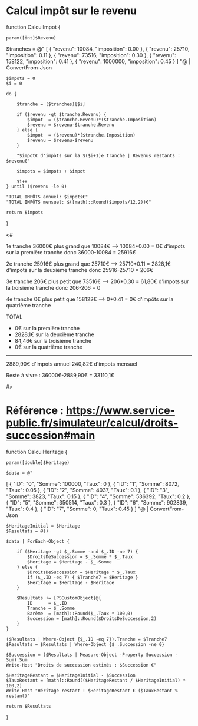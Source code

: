 ﻿
# Calcul impôt sur le revenu

function CalculImpot {

    param([int]$Revenu)

$tranches = @"
[
    {
        "revenu":  10084,
        "imposition": 0.00
    },
    {
        "revenu":  25710,
        "imposition": 0.11
    },
    {
        "revenu":  73516,
        "imposition": 0.30
    },
    {
        "revenu":  158122,
        "imposition": 0.41
    },
    {
        "revenu":  1000000,
        "imposition": 0.45
    }
]
"@ | ConvertFrom-Json
    
    $impots = 0
    $i = 0
    
    do {
    
        $tranche = ($tranches)[$i]
    
        if ($revenu -gt $tranche.Revenu) {
            $impot  = ($tranche.Revenu)*($tranche.Imposition)
            $revenu = $revenu-$tranche.Revenu
        } else {
            $impot  = ($revenu)*($tranche.Imposition)
            $revenu = $revenu-$revenu
        }
    
        "$impot€ d'impôts sur la $($i+1)e tranche | Revenus restants : $revenu€"
    
        $impots = $impots + $impot
        
        $i++
    } until ($revenu -le 0)
    
    "TOTAL IMPÔTS annuel: $impots€"
    "TOTAL IMPÔTS mensuel: $([math]::Round($impots/12,2))€"
    
    return $impots
}

<#

1e tranche
36000€ plus grand que 10084€ --> 10084*0.00 = 0€ d'impots sur la première tranche
    donc 36000-10084 = 25916€

2e tranche
25916€ plus grand que 25710€ --> 25710*0.11 = 2828,1€ d'impots sur la deuxième tranche
    donc 25916-25710 = 206€

3e tranche
206€ plus petit que 73516€ --> 206*0.30 = 61,80€ d'impots sur la troisième tranche
    donc 206-206 = 0

4e tranche
0€ plus petit que 158122€ --> 0*0.41 = 0€ d'impôts sur la quatrième tranche


TOTAL
- 0€ sur la première tranche
- 2828,1€ sur la deuxième tranche
- 84,46€ sur la troisième tranche
- 0€ sur la quatrième tranche
------------------------------
2889,90€ d'impots annuel
240,82€ d'impots mensuel

Reste à vivre : 36000€-2889,90€ = 33110,1€

#>






# Référence : https://www.service-public.fr/simulateur/calcul/droits-succession#main

function CalculHeritage {

    param([double]$Heritage)

    $data = @"
[
    {
        "ID":  "0",
        "Somme":  100000,
        "Taux":  0
    },
    {
        "ID":  "1",
        "Somme":  8072,
        "Taux":  0.05
    },
    {
        "ID":  "2",
        "Somme":  4037,
        "Taux":  0.1
    },
    {
        "ID":  "3",
        "Somme":  3823,
        "Taux":  0.15
    },
    {
        "ID":  "4",
        "Somme":  536392,
        "Taux":  0.2
    },
    {
        "ID":  "5",
        "Somme":  350514,
        "Taux":  0.3
    },
    {
        "ID":  "6",
        "Somme":  902839,
        "Taux":  0.4
    },
    {
        "ID":  "7",
        "Somme":  0,
        "Taux":  0.45
    }
]
"@ | ConvertFrom-Json

    $HeritageInitial = $Heritage
    $Resultats = @()
   
    $data | ForEach-Object {

        if ($Heritage -gt $_.Somme -and $_.ID -ne 7) {
            $DroitsDeSuccession = $_.Somme * $_.Taux
            $Heritage = $Heritage - $_.Somme
        } else {
            $DroitsDeSuccession = $Heritage * $_.Taux
            if ($_.ID -eq 7) { $Tranche7 = $Heritage }
            $Heritage = $Heritage - $Heritage
        }

        $Resultats += [PSCustomObject]@{
            ID      = $_.ID
            Tranche = $_.Somme
            Barème  = [math]::Round($_.Taux * 100,0)
            Succession = [math]::Round($DroitsDeSuccession,2)
        }
    }

    ($Resultats | Where-Object {$_.ID -eq 7}).Tranche = $Tranche7
    $Resultats = $Resultats | Where-Object {$_.Succession -ne 0}

    $Succession = ($Resultats | Measure-Object -Property Succession -Sum).Sum
    Write-Host "Droits de succession estimés : $Succession €"

    $HeritageRestant = $HeritageInitial - $Succession
    $TauxRestant = [math]::Round(($HeritageRestant / $HeritageInitial) * 100,2)
    Write-Host "Héritage restant : $HeritageRestant € ($TauxRestant % restant)"
    
    return $Resultats
}
